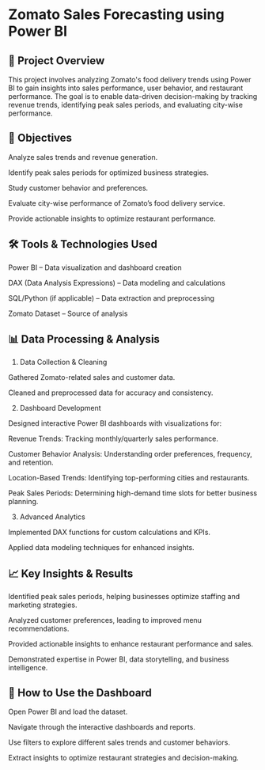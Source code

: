 <h1>Zomato Sales Forecasting using Power BI</h1>

<h2>📌 Project Overview</h2>

This project involves analyzing Zomato's food delivery trends using Power BI to gain insights into sales performance, user behavior, and restaurant performance. The goal is to enable data-driven decision-making by tracking revenue trends, identifying peak sales periods, and evaluating city-wise performance.

<h2>🎯 Objectives</h2>

Analyze sales trends and revenue generation.

Identify peak sales periods for optimized business strategies.

Study customer behavior and preferences.

Evaluate city-wise performance of Zomato’s food delivery service.

Provide actionable insights to optimize restaurant performance.

<h2>🛠️ Tools & Technologies Used</h2>

Power BI – Data visualization and dashboard creation

DAX (Data Analysis Expressions) – Data modeling and calculations

SQL/Python (if applicable) – Data extraction and preprocessing

Zomato Dataset – Source of analysis

<h2>📊 Data Processing & Analysis</h2>

1. Data Collection & Cleaning

Gathered Zomato-related sales and customer data.

Cleaned and preprocessed data for accuracy and consistency.

2. Dashboard Development

Designed interactive Power BI dashboards with visualizations for:

Revenue Trends: Tracking monthly/quarterly sales performance.

Customer Behavior Analysis: Understanding order preferences, frequency, and retention.

Location-Based Trends: Identifying top-performing cities and restaurants.

Peak Sales Periods: Determining high-demand time slots for better business planning.

3. Advanced Analytics

Implemented DAX functions for custom calculations and KPIs.

Applied data modeling techniques for enhanced insights.

<h2>📈 Key Insights & Results</h2>

Identified peak sales periods, helping businesses optimize staffing and marketing strategies.

Analyzed customer preferences, leading to improved menu recommendations.

Provided actionable insights to enhance restaurant performance and sales.

Demonstrated expertise in Power BI, data storytelling, and business intelligence.

<h2>🚀 How to Use the Dashboard</h2>

Open Power BI and load the dataset.

Navigate through the interactive dashboards and reports.

Use filters to explore different sales trends and customer behaviors.

Extract insights to optimize restaurant strategies and decision-making.
